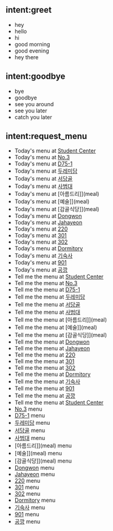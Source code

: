 ## intent:greet
- hey
- hello
- hi
- good morning
- good evening
- hey there

## intent:goodbye
- bye
- goodbye
- see you around
- see you later
- catch you later

## intent:request_menu
- Today's menu at [Student Center](meal)
- Today's menu at [No.3](meal)
- Today's menu at [D75-1](meal)
- Today's menu at [두레미담](meal)
- Today's menu at [서당골](meal)
- Today's menu at [사범대](meal)
- Today's menu at [아름드리]](meal)
- Today's menu at [예술]](meal)
- Today's menu at [감골식당]](meal)
- Today's menu at [Dongwon](meal)
- Today's menu at [Jahayeon](meal)
- Today's menu at [220](meal)
- Today's menu at [301](meal)
- Today's menu at [302](meal)
- Today's menu at [Dormitory](meal)
- Today's menu at [기숙사](meal)
- Today's menu at [901](meal)
- Today's menu at [공깡](meal)
- Tell me the menu at [Student Center](meal)
- Tell me the menu at [No.3](meal)
- Tell me the menu at [D75-1](meal)
- Tell me the menu at [두레미담](meal)
- Tell me the menu at [서당골](meal)
- Tell me the menu at [사범대](meal)
- Tell me the menu at [아름드리]](meal)
- Tell me the menu at [예술]](meal)
- Tell me the menu at [감골식당]](meal)
- Tell me the menu at [Dongwon](meal)
- Tell me the menu at [Jahayeon](meal)
- Tell me the menu at [220](meal)
- Tell me the menu at [301](meal)
- Tell me the menu at [302](meal)
- Tell me the menu at [Dormitory](meal)
- Tell me the menu at [기숙사](meal)
- Tell me the menu at [901](meal)
- Tell me the menu at [공깡](meal)
- Tell me the menu at [Student Center](meal)
- [No.3](meal) menu
- [D75-1](meal) menu
- [두레미담](meal) menu
- [서당골](meal) menu
- [사범대](meal) menu
- [아름드리]](meal) menu
- [예술]](meal) menu
- [감골식당]](meal) menu
- [Dongwon](meal) menu
- [Jahayeon](meal) menu
- [220](meal) menu
- [301](meal) menu
- [302](meal) menu
- [Dormitory](meal) menu
- [기숙사](meal) menu
- [901](meal) menu
- [공깡](meal) menu

